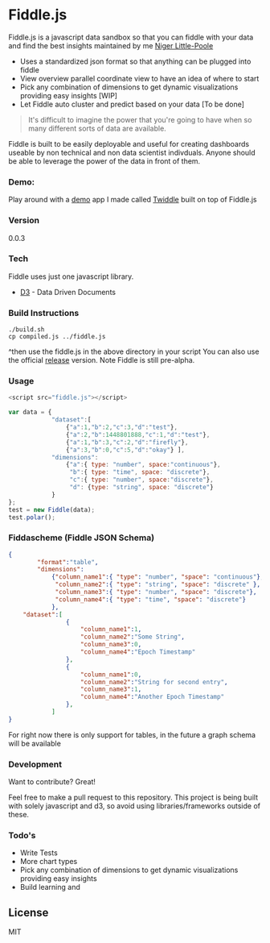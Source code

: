 # Fiddle.js

Fiddle.js is a javascript data sandbox so that you can fiddle with your data and find the best insights maintained by me [Niger Little-Poole]

  - Uses a standardized json format so that anything can be plugged into fiddle
  - View overview parallel coordinate view to have an idea of where to start
  - Pick any combination of dimensions to get dynamic visualizations providing easy insights [WIP]
  - Let Fiddle auto cluster and predict based on your data [To be done]


> It's difficult to imagine the power that you're going to have when so many
> different sorts of data are available.

Fiddle is built to be easily deployable and useful for creating dashboards useable by non technical and non data scientist indivduals. Anyone should be able to leverage the power of the data in front of them.

### Demo:
Play around with a [demo] app I made called [Twiddle] built on top of Fiddle.js

### Version
0.0.3

### Tech

Fiddle uses just one javascript library.

* [D3] - Data Driven Documents

### Build Instructions 
```
./build.sh
cp compiled.js ../fiddle.js
```
^then use the fiddle.js in the above directory in your script
You can also use the official [release] version. Note Fiddle is still pre-alpha.

### Usage 
```javascript
<script src="fiddle.js"></script>

var data = {
            "dataset":[
                {"a":1,"b":2,"c":3,"d":"test"},
                {"a":2,"b":1448801888,"c":1,"d":"test"},
                {"a":1,"b":3,"c":2,"d":"firefly"},
                {"a":3,"b":0,"c":5,"d":"okay"} ],
            "dimensions":     
                {"a":{ type: "number", space:"continuous"},
                 "b":{ type: "time", space: "discrete"},
                 "c":{ type: "number", space:"discrete"},
                 "d": {type: "string", space: "discrete"}
            }
};
test = new Fiddle(data);
test.polar();
```

### Fiddascheme (Fiddle JSON Schema) 
```json
{
        "format":"table",
        "dimensions":     
            {"column_name1":{ "type": "number", "space": "continuous"},
             "column_name2":{ "type": "string", "space": "discrete" },
             "column_name3":{ "type": "number", "space": "discrete"},
             "column_name4":{ "type": "time", "space": "discrete"}
            },
    "dataset":[
                {
                    "column_name1":1,
                    "column_name2":"Some String",
                    "column_name3":0,
                    "column_name4":"Epoch Timestamp"
                },
                {
                    "column_name1":0,
                    "column_name2":"String for second entry",
                    "column_name3":1,
                    "column_name4":"Another Epoch Timestamp"
                },
            ]
}
```
For right now there is only support for tables, in the future a graph schema will be available

### Development

Want to contribute? Great!

Feel free to make a pull request to this repository. This project is being built with solely javascript and d3, so avoid using libraries/frameworks outside of these. 


### Todo's

  - Write Tests
  - More chart types
  - Pick any combination of dimensions to get dynamic visualizations providing easy insights
  - Build learning and 

License
----

MIT


[Niger Little-Poole]:http://nigerlittlepoole.com
[@thomasfuchs]:http://twitter.com/thomasfuchs
[D3]:http://d3js.org
[release]: https://github.com/nlittlepoole/fiddle/releases
[demo]: http://nlittlepoole.github.io/fiddle/
[Twiddle]: http://nlittlepoole.github.io/fiddle/

